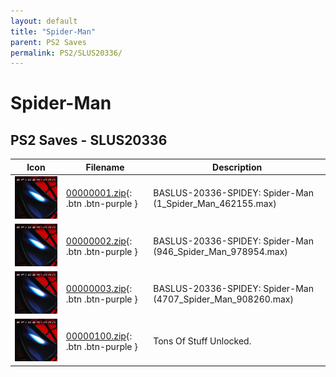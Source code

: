 ```yaml
---
layout: default
title: "Spider-Man"
parent: PS2 Saves
permalink: PS2/SLUS20336/
---
```

# Spider-Man

## PS2 Saves - SLUS20336

| Icon | Filename | Description |
|------|----------|-------------|
| ![Spider-Man](icon0.png) | [00000001.zip](00000001.zip){: .btn .btn-purple } | BASLUS-20336-SPIDEY: Spider-Man (1_Spider_Man_462155.max) |
| ![Spider-Man](icon0.png) | [00000002.zip](00000002.zip){: .btn .btn-purple } | BASLUS-20336-SPIDEY: Spider-Man (946_Spider_Man_978954.max) |
| ![Spider-Man](icon0.png) | [00000003.zip](00000003.zip){: .btn .btn-purple } | BASLUS-20336-SPIDEY: Spider-Man (4707_Spider_Man_908260.max) |
| ![Spider-Man](icon0.png) | [00000100.zip](00000100.zip){: .btn .btn-purple } | Tons Of Stuff Unlocked. |
